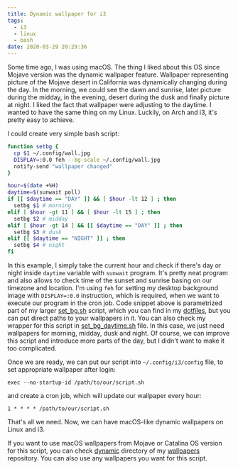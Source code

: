```yaml
---
title: Dynamic wallpaper for i3
tags:
  - i3
  - linux
  - bash
date: 2020-03-29 20:29:36
---
```


Some time ago, I was using macOS. The thing I liked about this OS since Mojave version was the dynamic wallpaper feature. Wallpaper representing picture of the Mojave desert in California was dynamically changing during the day. In the morning, we could see the dawn and sunrise, later picture during the midday, in the evening, desert during the dusk and finally picture at night. I liked the fact that wallpaper were adjusting to the daytime. I wanted to have the same thing on my Linux. Luckily, on Arch and i3, it's pretty easy to achieve.

I could create very simple bash script:

```bash
function setbg {
  cp $1 ~/.config/wall.jpg
  DISPLAY=:0.0 feh --bg-scale ~/.config/wall.jpg
  notify-send "wallpaper changed"
}

hour=$(date +%H)
daytime=$(sunwait poll)
if [[ $daytime == "DAY" ]] && [ $hour -lt 12 ] ; then
  setbg $1 # morning
elif [ $hour -gt 11 ] && [ $hour -lt 15 ] ; then
  setbg $2 # midday
elif [ $hour -gt 14 ] && [[ $daytime == "DAY" ]] ; then
  setbg $3 # dusk
elif [[ $daytime == "NIGHT" ]] ; then
  setbg $4 # night
fi
```

In this example, I simply take the current hour and check if there's day or night inside `daytime` variable with `sunwait` program. It's pretty neat program and also allows to check time of the sunset and sunrise basing on our timezone and location. I'm using `feh` for setting my desktop background image with `DISPLAY=:0.0` instruction, which is required, when we want to execute our program in the cron job. Code snippet above is parametrized part of my larger [set_bg.sh](https://github.com/pwittchen/dotfiles/blob/master/.scripts/set_bg.sh) script, which you can find in my [dotfiles](https://github.com/pwittchen/dotfiles), but you can put direct paths to your wallpapers in it. You can also check my wrapper for this script in [set_bg_daytime.sh](https://github.com/pwittchen/dotfiles/blob/master/.scripts/set_bg_daytime.sh) file. In this case, we just need wallpapers for morning, midday, dusk and night. Of course, we can improve this script and introduce more parts of the day, but I didn't want to make it too complicated.

Once we are ready, we can put our script into `~/.config/i3/config` file, to set appropriate wallpaper after login:

```
exec --no-startup-id /path/to/our/script.sh
```

and create a cron job, which will update our wallpaper every hour:

```
1 * * * * /path/to/our/script.sh
```

That's all we need. Now, we can have macOS-like dynamic wallpapers on Linux and i3.

If you want to use macOS wallpapers from Mojave or Catalina OS version for this script, you can check [dynamic](https://github.com/pwittchen/wallpapers/tree/master/dynamic) directory of my [wallpapers](https://github.com/pwittchen/wallpapers) repository. You can also use any wallpapers you want for this script.
